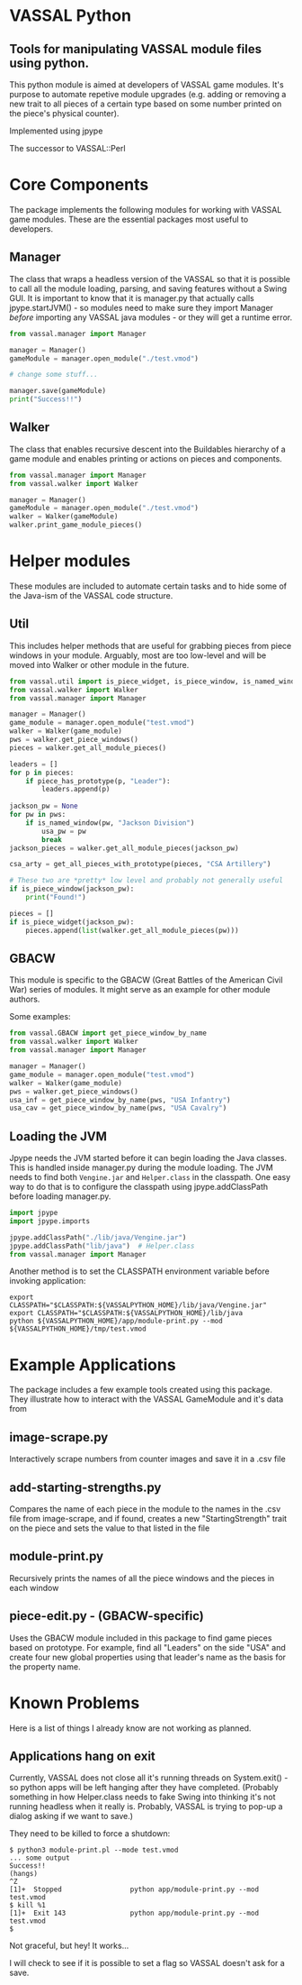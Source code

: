 # VASSAL Python
## Tools for manipulating VASSAL module files using python. 
This python module is aimed at developers of VASSAL game modules. It's purpose to automate repetive module upgrades (e.g. adding or removing a new trait to all pieces of a certain type based on some number printed on the piece's physical counter).

Implemented using jpype

The successor to VASSAL::Perl

# Core Components

The package implements the following modules for working with VASSAL game modules. These are the essential packages most useful to developers. 

## Manager

The class that wraps a headless version of the VASSAL so that it is possible to call all the module loading, parsing, and saving features without a Swing GUI. It is important to know that it is manager.py that actually calls jpype.startJVM() - so modules need to make sure they import Manager *before* importing any VASSAL java modules - or they will get a runtime error.

```python
from vassal.manager import Manager

manager = Manager()
gameModule = manager.open_module("./test.vmod")

# change some stuff...

manager.save(gameModule)
print("Success!!")
```

## Walker

The class that enables recursive descent into the Buildables hierarchy of a game module and enables printing or actions on pieces and components.

```python
from vassal.manager import Manager
from vassal.walker import Walker

manager = Manager()
gameModule = manager.open_module("./test.vmod")
walker = Walker(gameModule)
walker.print_game_module_pieces()
```

# Helper modules
These modules are included to automate certain tasks and to hide some of the Java-ism of the VASSAL code structure.

## Util
This includes helper methods that are useful for grabbing pieces from piece windows in your module. Arguably, most are too low-level and will be moved into Walker or other module in the future.
```python
from vassal.util import is_piece_widget, is_piece_window, is_named_window, piece_has_prototype, get_all_pieces_with_prototype
from vassal.walker import Walker
from vassal.manager import Manager

manager = Manager()
game_module = manager.open_module("test.vmod")
walker = Walker(game_module)
pws = walker.get_piece_windows()
pieces = walker.get_all_module_pieces()

leaders = []
for p in pieces:
    if piece_has_prototype(p, "Leader"):
        leaders.append(p)
        
jackson_pw = None
for pw in pws:
    if is_named_window(pw, "Jackson Division")
        usa_pw = pw
        break
jackson_pieces = walker.get_all_module_pieces(jackson_pw)

csa_arty = get_all_pieces_with_prototype(pieces, "CSA Artillery")        

# These two are *pretty* low level and probably not generally useful
if is_piece_window(jackson_pw):
    print("Found!")

pieces = []
if is_piece_widget(jackson_pw):
    pieces.append(list(walker.get_all_module_pieces(pw))) 

```

## GBACW
This module is specific to the GBACW (Great Battles of the American Civil War) series of modules. It might serve as an example for other module authors.

Some examples:
```python
from vassal.GBACW import get_piece_window_by_name
from vassal.walker import Walker
from vassal.manager import Manager

manager = Manager()
game_module = manager.open_module("test.vmod")
walker = Walker(game_module)
pws = walker.get_piece_windows()
usa_inf = get_piece_window_by_name(pws, "USA Infantry")
usa_cav = get_piece_window_by_name(pws, "USA Cavalry")
```

## Loading the JVM

Jpype needs the JVM started before it can begin loading the Java classes. This is handled inside manager.py during the module loading. The JVM needs to find both ```Vengine.jar``` and ```Helper.class``` in the classpath. One easy way to do that is to configure the classpath using jpype.addClassPath before loading manager.py. 

```python
import jpype
import jpype.imports

jpype.addClassPath("./lib/java/Vengine.jar")
jpype.addClassPath("lib/java")  # Helper.class
from vassal.manager import Manager

```
Another method is to set the CLASSPATH environment variable before invoking application:

```shell
export CLASSPATH="$CLASSPATH:${VASSALPYTHON_HOME}/lib/java/Vengine.jar"
export CLASSPATH="$CLASSPATH:${VASSALPYTHON_HOME}/lib/java 
python ${VASSALPYTHON_HOME}/app/module-print.py --mod ${VASSALPYTHON_HOME}/tmp/test.vmod
```

# Example Applications
The package includes a few example tools created using this package. They illustrate how to interact with the VASSAL GameModule and it's data from 

## image-scrape.py
Interactively scrape numbers from counter images and save it in a .csv file 

## add-starting-strengths.py
Compares the name of each piece in the module to the names in the .csv file from image-scrape, and if found, creates a new "StartingStrength" trait on the piece and sets the value to that listed in the file

## module-print.py
Recursively prints the names of all the piece windows and the pieces in each window

## piece-edit.py - (GBACW-specific)
Uses the GBACW module included in this package to find game pieces based on prototype. For example, find all "Leaders" on the side "USA" and create four new global properties using that leader's name as the basis for the property name.

# Known Problems
Here is a list of things I already know are not working as planned.

## Applications hang on exit
Currently, VASSAL does not close all it's running threads on System.exit() - so python apps will be left hanging after they have completed. (Probably something in how Helper.class needs to fake Swing into thinking it's not running headless when it really is. Probably, VASSAL is trying to pop-up a dialog asking if we want to save.)

They need to be killed to force a shutdown:
```shell
$ python3 module-print.pl --mode test.vmod
... some output
Success!!
(hangs)
^Z
[1]+  Stopped                 python app/module-print.py --mod test.vmod
$ kill %1
[1]+  Exit 143                python app/module-print.py --mod test.vmod
$
```

Not graceful, but hey! It works...

I will check to see if it is possible to set a flag so VASSAL doesn't ask for a save.
